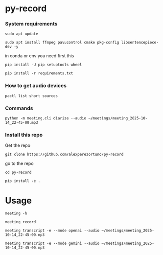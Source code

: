 # py-record


### System requirements

```shell
sudo apt update
```

```shell
sudo apt install ffmpeg pavucontrol cmake pkg-config libsentencepiece-dev -y
```

in conda or env you need first this

```shell
pip install -U pip setuptools wheel
```

```shell
pip install -r requirements.txt
```


### How to get audio devices

```shell
pactl list short sources
```

### Commands

```shell
python -m meeting.cli diarize --audio ~/meetings/meeting_2025-10-14_22-45-00.mp3

```
### Install this repo

Get the repo

```shell
git clone https://github.com/alexperezortuno/py-record
```

go to the repo

```shell
cd py-record
```

```shell
pip install -e .
```

# Usage

```shell
meeting -h
```

```shell
meeting record
```

```shell
meeting transcript -e --mode openai --audio ~/meetings/meeting_2025-10-14_22-45-00.mp3
```


```shell
meeting transcript -e --mode gemini --audio ~/meetings/meeting_2025-10-14_22-45-00.mp3
```

```shell
```

```shell
```